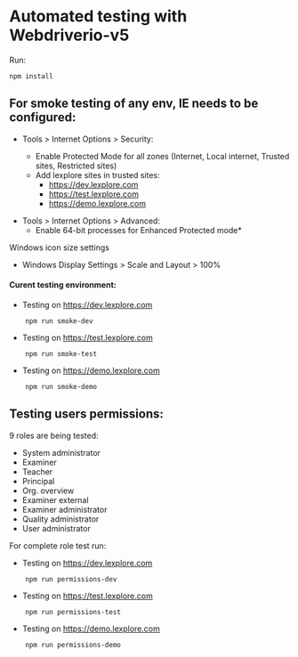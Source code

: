 # Automated testing with Webdriverio-v5

Run:

```
npm install
```

## For smoke testing of any env, IE needs to be configured:

- Tools > Internet Options > Security:

  - Enable Protected Mode for all zones (Internet, Local internet, Trusted sites, Restricted sites)
  - Add lexplore sites in trusted sites:
    - https://dev.lexplore.com
    - https://test.lexplore.com
    - https://demo.lexplore.com

* Tools > Internet Options > Advanced:
  - Enable 64-bit processes for Enhanced Protected mode\*

Windows icon size settings

- Windows Display Settings > Scale and Layout > 100%

#### Curent testing environment:

- Testing on https://dev.lexplore.com

```
    npm run smoke-dev
```

- Testing on https://test.lexplore.com

```
    npm run smoke-test
```

- Testing on https://demo.lexplore.com

```
    npm run smoke-demo

```

## Testing users permissions:

9 roles are being tested:

- System administrator
- Examiner
- Teacher
- Principal
- Org. overview
- Examiner external
- Examiner administrator
- Quality administrator
- User administrator

For complete role test run:


- Testing on https://dev.lexplore.com

```
    npm run permissions-dev

```

- Testing on https://test.lexplore.com

```
    npm run permissions-test

```
- Testing on https://demo.lexplore.com

```
    npm run permissions-demo

```
